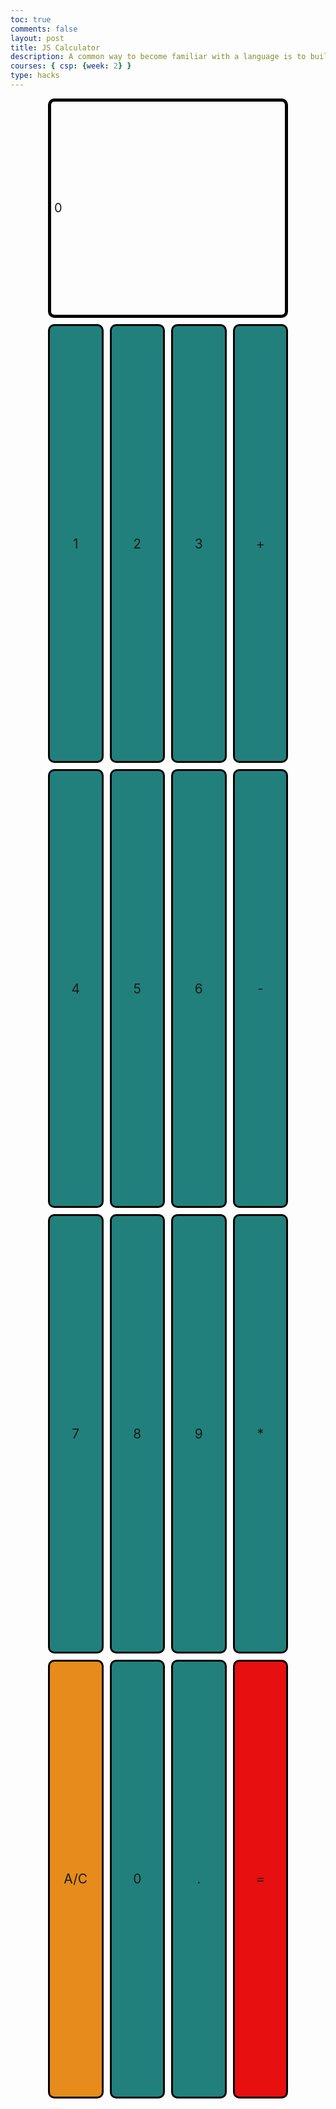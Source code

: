 ```yaml
---
toc: true
comments: false
layout: post
title: JS Calculator
description: A common way to become familiar with a language is to build a calculator.  This calculator shows off button with actions.
courses: { csp: {week: 2} }
type: hacks
---
```


<!-- 
Hack 0: Right justify result
Hack 1: Test conditions on small, big, and decimal numbers, report on findings. Fix issues.
Hack 2: Add the common math operation that is missing from calculator
Hack 3: Implement 1 number operation (ie SQRT) 
-->

<!-- 
HTML implementation of the calculator. 
-->

<!-- 
    Style and Action are aligned with HRML class definitions
    style.css contains majority of style definition (number, operation, clear, and equals)
    - The div calculator-container sets 4 elements to a row
    Background is credited to Vanta JS and is implemented at bottom of this page
-->

<style>
  .calculator-output {
    /* calulator output 
      top bar shows the results of the calculator;
      result to take up the entirety of the first row;
      span defines 4 columns and 1 row
    */
    grid-column: span 4;
    grid-row: span 1;
  
    border-radius: 10px;
    padding: 0.25em;
    font-size: 20px;
    border: 5px solid black;
  
    display: flex;
    align-items: center;
  }

@import "{{ site.theme }}";

/* STYLING PREFERENCES for SITE */
/* mixin used as a template for buttons */
.button {
  width: auto;
  height: auto;
  border-radius: 10px;
  background-color: #21807c;
  border: 3px solid black;
  font-size: 1.5em;
  display: flex;
  justify-content: center;
  align-items: center;
  grid-column: span 1;
  grid-row: span 1;
  transition: all 0.5s;
}

/* define class for redifined button */
.button {
  width: auto;
  height: auto;
  border-radius: 10px;
  background-color: #21807c;
  border: 3px solid black;
  font-size: 1.5em;
  display: flex;
  justify-content: center;
  align-items: center;
  grid-column: span 1;
  grid-row: span 1;
  transition: all 0.5s;
}

/* darkens the background color on hover to create a selecting effect */
.button:hover {
  background-color: #373737;
}

/* "row style" is flexible size and aligns pictures in center */
.row {
  align-items: center;
  display: flex;
}

/* "column style" is one-third of the width with padding */
.column {
  flex: 16.66%;
  padding: 3px;
}

/* STYLING FOR CALCULATOR */
/* class to create the calculator's container; uses CSS grid display to partition off buttons */
.calculator-container {
  width: 90vw;
  height: 80vh;
  margin: 0 auto;
  display: grid;
  grid-template-columns: repeat(4, 1fr);
  grid-template-rows: 0.5fr repeat(4, 1fr);
  gap: 10px 10px;
}

@media (min-width: 600px) {
  .calculator-container {
    width: 40vw;
    height: 80vh;
  }
}

/* styling for the calculator number button */
.calculator-number {
  width: auto;
  height: auto;
  border-radius: 10px;
  background-color: #21807c;
  border: 3px solid black;
  font-size: 1.5em;
  display: flex;
  justify-content: center;
  align-items: center;
  grid-column: span 1;
  grid-row: span 1;
  transition: all 0.5s;
}

/* styling for the calculator operation button */
.calculator-operation {
  width: auto;
  height: auto;
  border-radius: 10px;
  background-color: #21807c;
  border: 3px solid black;
  font-size: 1.5em;
  display: flex;
  justify-content: center;
  align-items: center;
  grid-column: span 1;
  grid-row: span 1;
  transition: all 0.5s;
}

/* styling for the calculator clear button */
.calculator-clear {
  width: auto;
  height: auto;
  border-radius: 10px;
  background-color: #e68b1c;
  border: 3px solid black;
  font-size: 1.5em;
  display: flex;
  justify-content: center;
  align-items: center;
  grid-column: span 1;
  grid-row: span 1;
  transition: all 0.5s;
}

/* styling for the calculator equals button */
.calculator-equals {
  width: auto;
  height: auto;
  border-radius: 10px;
  background-color: #e70f0f;
  border: 3px solid black;
  font-size: 1.5em;
  display: flex;
  justify-content: center;
  align-items: center;
  grid-column: span 1;
  grid-row: span 1;
  transition: all 0.5s;
}


</style>

<!-- Add a container for the animation -->
<div id="animation">
  <div class="calculator-container">
      <!--result-->
      <div class="calculator-output" id="output">0</div>
      <!--row 1-->
      <div class="calculator-number">1</div>
      <div class="calculator-number">2</div>
      <div class="calculator-number">3</div>
      <div class="calculator-operation">+</div>
      <!--row 2-->
      <div class="calculator-number">4</div>
      <div class="calculator-number">5</div>
      <div class="calculator-number">6</div>
      <div class="calculator-operation">-</div>
      <!--row 3-->
      <div class="calculator-number">7</div>
      <div class="calculator-number">8</div>
      <div class="calculator-number">9</div>
      <div class="calculator-operation">*</div>
      <!--row 4-->
      <div class="calculator-clear">A/C</div>
      <div class="calculator-number">0</div>
      <div class="calculator-number">.</div>
      <div class="calculator-equals">=</div>
  </div>
</div>

<!-- JavaScript (JS) implementation of the calculator. -->
<script>
// initialize important variables to manage calculations
var firstNumber = null;
var operator = null;
var nextReady = true;
// build objects containing key elements
const output = document.getElementById("output");
const numbers = document.querySelectorAll(".calculator-number");
const operations = document.querySelectorAll(".calculator-operation");
const clear = document.querySelectorAll(".calculator-clear");
const equals = document.querySelectorAll(".calculator-equals");

// Number buttons listener
numbers.forEach(button => {
  button.addEventListener("click", function() {
    number(button.textContent);
  });
});

// Number action
function number (value) { // function to input numbers into the calculator
    if (value != ".") {
        if (nextReady == true) { // nextReady is used to tell the computer when the user is going to input a completely new number
            output.innerHTML = value;
            if (value != "0") { // if statement to ensure that there are no multiple leading zeroes
                nextReady = false;
            }
        } else {
            output.innerHTML = output.innerHTML + value; // concatenation is used to add the numbers to the end of the input
        }
    } else { // special case for adding a decimal; can't have two decimals
        if (output.innerHTML.indexOf(".") == -1) {
            output.innerHTML = output.innerHTML + value;
            nextReady = false;
        }
    }
}

// Operation buttons listener
operations.forEach(button => {
  button.addEventListener("click", function() {
    operation(button.textContent);
  });
});

// Operator action
function operation (choice) { // function to input operations into the calculator
    if (firstNumber == null) { // once the operation is chosen, the displayed number is stored into the variable firstNumber
        firstNumber = parseInt(output.innerHTML);
        nextReady = true;
        operator = choice;
        return; // exits function
    }
    // occurs if there is already a number stored in the calculator
    firstNumber = calculate(firstNumber, parseFloat(output.innerHTML)); 
    operator = choice;
    output.innerHTML = firstNumber.toString();
    nextReady = true;
}

// Calculator
function calculate (first, second) { // function to calculate the result of the equation
    let result = 0;
    switch (operator) {
        case "+":
            result = first + second;
            break;
        case "-":
            result = first - second;
            break;
        case "*":
            result = first * second;
            break;
        case "/":
            result = first / second;
            break;
        default: 
            break;
    }
    return result;
}

// Equals button listener
equals.forEach(button => {
  button.addEventListener("click", function() {
    equal();
  });
});

// Equal action
function equal () { // function used when the equals button is clicked; calculates equation and displays it
    firstNumber = calculate(firstNumber, parseFloat(output.innerHTML));
    output.innerHTML = firstNumber.toString();
    nextReady = true;
}

// Clear button listener
clear.forEach(button => {
  button.addEventListener("click", function() {
    clearCalc();
  });
});

// A/C action
function clearCalc () { // clears calculator
    firstNumber = null;
    output.innerHTML = "0";
    nextReady = true;
}
</script>

<!-- 
Vanta animations just for fun, load JS onto the page
-->
<script src="{{site.baseurl}}/scripts/assets/three.r119.min.js"></script>
<script src="{{site.baseurl}}/scripts/assets/vanta.halo.min.js"></script>
<script src="{{site.baseurl}}/scripts/assets/vanta.birds.min.js"></script>
<script src="{{site.baseurl}}/scripts/assets/vanta.net.min.js"></script>
<script src="{{site.baseurl}}/scripts/assets/vanta.rings.min.js"></script>

<script>
// setup vanta scripts as functions
var vantaInstances = {
  halo: VANTA.HALO,
  birds: VANTA.BIRDS,
  net: VANTA.NET,
  rings: VANTA.RINGS
};

// obtain a random vanta function
var vantaInstance = vantaInstances[Object.keys(vantaInstances)[Math.floor(Math.random() * Object.keys(vantaInstances).length)]];

// run the animation
vantaInstance({
  el: "#animation",
  mouseControls: true,
  touchControls: true,
  gyroControls: false
});
</script>

